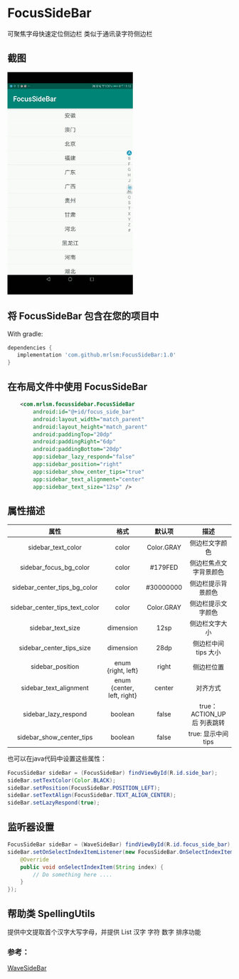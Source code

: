 # FocusSideBar

可聚焦字母快速定位侧边栏 类似于通讯录字符侧边栏

## 截图
![Screenshot](/screenshot.gif)

## 将 FocusSideBar 包含在您的项目中
With gradle:

```groovy
dependencies {
   implementation 'com.github.mrlsm:FocusSideBar:1.0'
}
```

## 在布局文件中使用 FocusSideBar
```xml
    <com.mrlsm.focussidebar.FocusSideBar
        android:id="@+id/focus_side_bar"
        android:layout_width="match_parent"
        android:layout_height="match_parent"
        android:paddingTop="20dp"
        android:paddingRight="6dp"
        android:paddingBottom="20dp"
        app:sidebar_lazy_respond="false"
        app:sidebar_position="right"
        app:sidebar_show_center_tips="true"
        app:sidebar_text_alignment="center"
        app:sidebar_text_size="12sp" />
```

## 属性描述
|              属性              |            格式            |   默认项   |            描述             |
| :----------------------------: | :------------------------: | :--------: | :-------------------------: |
|       sidebar_text_color       |           color            | Color.GRAY |       侧边栏文字颜色        |
|     sidebar_focus_bg_color     |           color            |  #179FED   |   侧边栏焦点文字背景颜色    |
|  sidebar_center_tips_bg_color  |           color            | #30000000  |     侧边栏提示背景颜色      |
| sidebar_center_tips_text_color |           color            | Color.GRAY |     侧边栏提示文字颜色      |
|       sidebar_text_size        |         dimension          |    12sp    |       侧边栏文字大小        |
|    sidebar_center_tips_size    |         dimension          |    28dp    |    侧边栏中间 tips 大小     |
|        sidebar_position        |    enum  {right,  left}    |   right    |         侧边栏位置          |
|     sidebar_text_alignment     | enum {center, left, right} |   center   |          对齐方式           |
|      sidebar_lazy_respond      |          boolean           |   false    | true：ACTION_UP 后 列表跳转 |
|    sidebar_show_center_tips    |          boolean           |   false    |     true: 显示中间tips      |



也可以在java代码中设置这些属性：

```java
FocusSideBar sideBar = (FocusSideBar) findViewById(R.id.side_bar);
sideBar.setTextColor(Color.BLACK);
sideBar.setPosition(FocusSideBar.POSITION_LEFT);
sideBar.setTextAlign(FocusSideBar.TEXT_ALIGN_CENTER);
sideBar.setLazyRespond(true);
```

## 监听器设置
```java
FocusSideBar sideBar = (WaveSideBar) findViewById(R.id.focus_side_bar);
sideBar.setOnSelectIndexItemListener(new FocusSideBar.OnSelectIndexItemListener() {
    @Override
    public void onSelectIndexItem(String index) {
        // Do something here ....
    }
});
```

## 帮助类 SpellingUtils

提供中文提取首个汉字大写字母，并提供 List<String> 汉字 字符 数字 排序功能

### 参考：

[WaveSideBar](https://github.com/gjiazhe/WaveSideBar)
